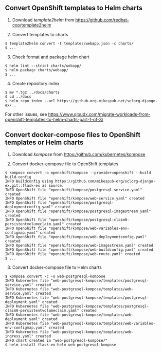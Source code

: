 ## Convert OpenShift templates to Helm charts

1. Download *template2helm* from https://github.com/redhat-cop/template2helm

2. Convert templates to charts

```
$ template2helm convert -t templates/webapp.json -c charts/
$ ...
```

3. Check format and package helm chart

```
$ helm lint --strict charts/webapp/
$ helm package charts/webapp/
$ ...
```

4. Create repository index

```
$ mv *.tgz ../docs/charts
$ cd ../docs
$ helm repo index --url https://github-org.mikespub.net/sclorg-django-ex/ .
```

For other issues, see https://www.qloudx.com/migrate-workloads-from-openshift-templates-to-helm-charts-part-1-of-3/

## Convert docker-compose files to OpenShift templates or Helm charts

1. Download *kompose* from https://github.com/kubernetes/kompose

2. Convert docker-compose file to OpenShift templates

```
$ kompose convert -o openshift/kompose --provider=openshift --build build-config
INFO Buildconfig using https://github.com/mikespub-org/sclorg-django-ex.git::flask-ex as source.
INFO OpenShift file "openshift/kompose/postgresql-service.yaml" created
INFO OpenShift file "openshift/kompose/web-service.yaml" created
INFO OpenShift file "openshift/kompose/postgresql-deploymentconfig.yaml" created
INFO OpenShift file "openshift/kompose/postgresql-imagestream.yaml" created
INFO OpenShift file "openshift/kompose/postgresql-claim0-persistentvolumeclaim.yaml" created
INFO OpenShift file "openshift/kompose/web-variables-env-configmap.yaml" created
INFO OpenShift file "openshift/kompose/web-deploymentconfig.yaml" created
INFO OpenShift file "openshift/kompose/web-imagestream.yaml" created
INFO OpenShift file "openshift/kompose/web-buildconfig.yaml" created
INFO OpenShift file "openshift/kompose/web-route.yaml" created
$ ...
```

3. Convert docker-compose file to Helm charts

```
$ kompose convert -c -o web-postgresql-kompose
INFO Kubernetes file "web-postgresql-kompose/templates/postgresql-service.yaml" created
INFO Kubernetes file "web-postgresql-kompose/templates/web-service.yaml" created
INFO Kubernetes file "web-postgresql-kompose/templates/postgresql-deployment.yaml" created
INFO Kubernetes file "web-postgresql-kompose/templates/postgresql-claim0-persistentvolumeclaim.yaml" created
INFO Kubernetes file "web-postgresql-kompose/templates/web-deployment.yaml" created
INFO Kubernetes file "web-postgresql-kompose/templates/web-variables-env-configmap.yaml" created
INFO Kubernetes file "web-postgresql-kompose/templates/web-ingress.yaml" created
INFO chart created in "web-postgresql-kompose/"
$ helm install flask-ex-helm web-postgresql-kompose
```

